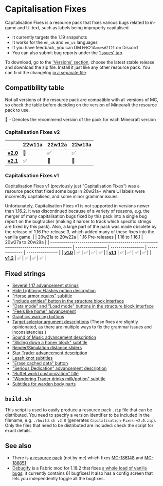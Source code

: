 # Capitalisation Fixes

Capitalisation Fixes is a resource pack that fixes various bugs related to in-game and UI text, such as labels being improperly capitalised.

- It currently targets the 1.19 snapshots
- It works for the `en_uk` and `en_us` languages
- If you have feedback, you can DM `MMK21Games#2121` on Discord
- You can also submit bug reports under the ['Issues' tab](https://github.com/MMK21Hub/Capitalisation-Fixes/issues).

To download, go to the ['Versions' section](https://github.com/MMK21Hub/Capitalisation-Fixes/releases), choose the latest stable release and download the zip file. Install it just like any other resource pack. You can find the changelog [in a separate file](Changelog.md).

## Compatibility table

Not all versions of the resource pack are compatible with all versions of MC, so check the table before deciding on the version of ~~Minecraft~~ the resource pack to use.

&#127775; - Denotes the recommend version of the pack for each Minecraft version

### Capitalisation Fixes v2

|                                                                                | 22w11a    | 22w12a    | 22w13a    |
| ------------------------------------------------------------------------------ | --------- | --------- | --------- |
| **[v2.0](https://github.com/MMK21Hub/Capitalisation-Fixes/releases/tag/v2.0)** | &#127775; | &#9989;   | &#9989;   |
| **[v2.1](https://github.com/MMK21Hub/Capitalisation-Fixes/releases/tag/v2.1)** | &#9989;   | &#127775; | &#127775; |

### Capitalisation Fixes v1

Capitalisation Fixes v1 (previously just "Capitalisation Fixes") was a resource pack that fixed some bugs in 20w21a+ where UI labels were incorrectly capitalised, and some minor grammar issues.

Unfortunately, Capitalisation Fixes v1 is not supported in versions newer than 1.16.2. It was discontinued because of a variety of reasons, e.g. the merger of many capitalisation bugs fixed by this pack into a single bug report on the bugtracker (making it harder to track which specific strings are fixed by this pack). Also, a large part of the pack was made obsolete by the release of 1.16 Pre-release 3, which added many of these fixes into the vanilla game.
|                                                                                           | 20w21a to 20w22a | 1.16 Pre-releases | 1.16 to 1.16.1 | 20w27a to 20w29a |
| ----------------------------------------------------------------------------------------- | ---------------- | ----------------- | -------------- | ---------------- |
| **[v1.0](https://github.com/MMK21Hub/Capitalisation-Fixes/blob/master/old_changelog.md#v10-2020-05-21)** | &#9989;          | &#9989;           | &#9989;        | &#9989;          |
| **[v1.1](https://github.com/MMK21Hub/Capitalisation-Fixes/blob/master/old_changelog.md#v11-2020-05-31)** | &#9989;          | &#9989;           | &#9989;        | &#9989;          |
| **[v1.2](https://github.com/MMK21Hub/Capitalisation-Fixes/blob/master/old_changelog.md#v12-2020-06-10)** | &#9989;          | &#9989;           | &#9989;        | &#9989;          |

## Fixed strings

- [Several 1.17 advancement strings](https://bugs.mojang.com/browse/MC-226430)
- [Hide Lightning Flashes option description](https://bugs.mojang.com/browse/MC-236606)
- ["Horse armor equips" subtitle](https://bugs.mojang.com/browse/MC-219541)
- ["Include entities" button in the structure block interface](https://bugs.mojang.com/browse/MC-195781)
- ["Data mode" and "Load mode" buttons in the structure block interface](https://bugs.mojang.com/browse/MC-195780)
- ["Feels like home" advancement](https://bugs.mojang.com/browse/MC-237920)
- [Graphics warning buttons](https://bugs.mojang.com/browse/MC-220096)
- [Target selector argument descriptions](https://bugs.mojang.com/browse/MC-128972) (These fixes are slightly opinionated, as there are multiple ways to fix the grammar issues and inconsistencies.)
- [Sound of Music advancement description](https://bugs.mojang.com/browse/MC-237922)
- ["Sliding down a honey block" subtitle](https://bugs.mojang.com/browse/MC-206779)
- [Render/Simulation distance sliders](https://bugs.mojang.com/browse/MC-237590)
- [Star Trader advancement description](https://bugs.mojang.com/browse/MC-237924)
- [Leash knot subtitles](https://bugs.mojang.com/browse/MC-206548)
- ["Erase cached data" button](https://bugs.mojang.com/browse/MC-244721)
- ["Serious Dedication" advancement description](https://bugs.mojang.com/browse/MC-231458)
- ["Buffet world customization" title](https://bugs.mojang.com/browse/MC-222876)
- ["Wandering Trader drinks milk/potion" subtitle](https://bugs.mojang.com/browse/MC-219533)
- [Subtitles for warden body parts](https://bugs.mojang.com/browse/MC-249422)

## `build.sh`

This script is used to easily produce a resource pack `.zip` file that can be distributed. You need to specify a version identifier to be included in the filename, e.g. `./build.sh v2.0` (generates `Capitalisation-Fixes-v2.0.zip`). Only the files that need to be distributed are included: check the script for exact details.

## See also

- There is [a resource pack](https://bugs.mojang.com/browse/MC-186148?focusedCommentId=714784&page=com.atlassian.jira.plugin.system.issuetabpanels:comment-tabpanel#comment-714784) (not by me) which fixes [MC-186148](https://bugs.mojang.com/browse/MC-186148 "\"death.attack.witherSkull.item\" displays raw translation string \(is untranslated\)") and [MC-186851](https://bugs.mojang.com/browse/MC-186851 "\"death.attack.sting.item\" displays raw translation string \(is untranslated\)")
- [Debugify](https://modrinth.com/mod/debugify) is a Fabric mod for 1.18.2 that fixes [a whole load of vanilla bugs](https://github.com/W-OVERFLOW/Debugify/blob/1.18/PATCHED.md): it currently contains 61 bugfixes! It also has a config screen that lets you independently toggle all the bugfixes.
